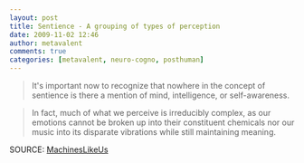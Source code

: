 ```yaml
---
layout: post
title: Sentience - A grouping of types of perception
date: 2009-11-02 12:46
author: metavalent
comments: true
categories: [metavalent, neuro-cogno, posthuman]
---
```

<blockquote>It's important now to recognize that nowhere in the concept of sentience is there a mention of mind, intelligence, or self-awareness.</blockquote>

<blockquote>In fact, much of what we perceive is irreducibly complex, as our emotions cannot be broken up into their constituent chemicals nor our music into its disparate vibrations while still maintaining meaning.</blockquote> SOURCE: <a href="http://machineslikeus.com/news/toward-meaningful-definition-posthuman-sentience" target="_blank">MachinesLikeUs</a><br /><br /><div class="zemanta-pixie"><img class="zemanta-pixie-img" alt="" src="http://img.zemanta.com/pixy.gif?x-id=ea7c57c3-9fd1-8fa5-9022-ade0c8c7039e" /></div>
